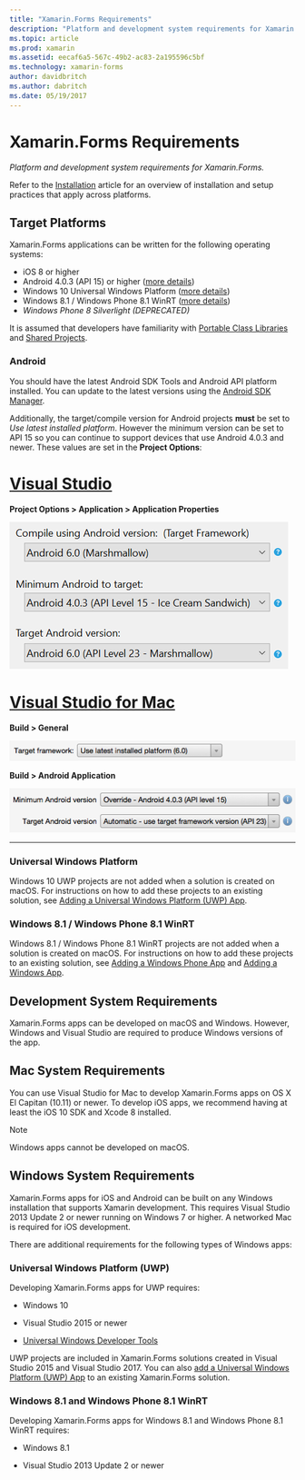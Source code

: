 ```yaml
---
title: "Xamarin.Forms Requirements"
description: "Platform and development system requirements for Xamarin.Forms."
ms.topic: article
ms.prod: xamarin
ms.assetid: eecaf6a5-567c-49b2-ac83-2a195596c5bf
ms.technology: xamarin-forms
author: davidbritch
ms.author: dabritch
ms.date: 05/19/2017
---
```


# Xamarin.Forms Requirements

_Platform and development system requirements for Xamarin.Forms._

Refer to the [Installation](~/cross-platform/get-started/installation/index.md) article for an overview of installation and setup practices that apply across platforms.

## Target Platforms

Xamarin.Forms applications can be written for the following operating systems:

-  iOS 8 or higher
-  Android 4.0.3 (API 15) or higher ([more details](#android))
-  Windows 10 Universal Windows Platform ([more details](#windows10))
-  Windows 8.1 / Windows Phone 8.1 WinRT ([more details](#windows))
-  *Windows Phone 8 Silverlight (DEPRECATED)*

It is assumed that developers have familiarity with [Portable Class Libraries](~/cross-platform/app-fundamentals/pcl.md) and [Shared Projects](~/cross-platform/app-fundamentals/shared-projects.md).

<a name="android" />

### Android

You should have the latest Android SDK Tools and Android API platform installed. You can update to the latest versions using the [Android SDK Manager](~/android/get-started/installation/android-sdk.md).

Additionally, the target/compile version for Android projects **must** be set to *Use latest installed platform*. However the minimum version can be set to API 15 so you can continue to support devices
that use Android 4.0.3 and newer. These values are set in the **Project Options**:

# [Visual Studio](#tab/vswin)

**Project Options > Application > Application Properties**

![](installation-images/options-android-vs-sml.png "Android build options in Visual Studio")

# [Visual Studio for Mac](#tab/vsmac)

**Build > General**

![](installation-images/options-general-sml.png "Build > General")

**Build > Android Application**

![](installation-images/options-android-sml.png "Build > Android Application")

-----


<a name="windows10" />

### Universal Windows Platform

Windows 10 UWP projects are not added when a solution is created on macOS. For instructions on how to add these projects to an existing solution, see [Adding a Universal Windows Platform (UWP) App](~/xamarin-forms/platform/windows/installation/universal.md).


<a name="windows" />

### Windows 8.1 / Windows Phone 8.1 WinRT

Windows 8.1 / Windows Phone 8.1 WinRT projects are not added when a solution is created on macOS. For instructions on how to add these projects to an existing solution, see [Adding a Windows Phone App](~/xamarin-forms/platform/windows/installation/phone.md) and [Adding a Windows App](~/xamarin-forms/platform/windows/installation/tablet.md).


## Development System Requirements

Xamarin.Forms apps can be developed on macOS and Windows. However, Windows and Visual Studio are required to produce Windows versions of the app.

## Mac System Requirements

You can use Visual Studio for Mac to develop Xamarin.Forms apps on OS X El Capitan (10.11) or newer. To develop iOS apps, we recommend having at least the iOS 10 SDK and Xcode 8 installed.

> [!NOTE]
>  Windows apps cannot be developed on macOS.

## Windows System Requirements

Xamarin.Forms apps for iOS and Android can be built on any Windows installation that supports Xamarin development. This requires Visual Studio 2013 Update 2 or newer running on Windows 7 or higher. A networked Mac is required for iOS development.

There are additional requirements for the following types of Windows apps:

### Universal Windows Platform (UWP)

Developing Xamarin.Forms apps for UWP requires:

* Windows 10

* Visual Studio 2015 or newer

* [Universal Windows Developer Tools](https://dev.windows.com/downloads/windows-10-sdk)

UWP projects are included in Xamarin.Forms solutions created in Visual Studio 2015 and Visual Studio 2017.
You can also [add a Universal Windows Platform (UWP) App](~/xamarin-forms/platform/windows/installation/universal.md) to an existing
Xamarin.Forms solution.



### Windows 8.1 and Windows Phone 8.1 WinRT

Developing Xamarin.Forms apps for Windows 8.1 and Windows Phone 8.1 WinRT requires:

* Windows 8.1

* Visual Studio 2013 Update 2 or newer
